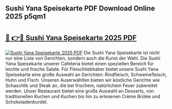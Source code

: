 ## Sushi Yana Speisekarte PDF Download Online 2025 p5qm1

# <h2><a href="http://gcbeqit.nevu.top/?p=Sushi+Yana+Speisekarte">🔗 👉🔴 Sushi Yana Speisekarte 2025 PDF</a></h2>

[![Sushi Yana Speisekarte 2025 PDF](https://i.imgur.com/dBaPXMq.png)](http://gcbeqit.nevu.top/?p=Sushi+Yana+Speisekarte)
Die Sushi Yana Speisekarte ist nicht nur eine Liste von Gerichten, sondern auch die Kunst der Wahl. Die Sushi Yana Speisekarte unserer Cafeteria bietet einen speziellen Bereich für leichte und frische Salate. Für Fleischliebhaber bietet unsere Sushi Yana Speisekarte eine große Auswahl an Gerichten: Rindfleisch, Schweinefleisch, Huhn und Fisch. Unseren Auserwählten bieten wir köstliche Gerichte wie Schaschlik und Steak an, die bei frischem, natürlichem Feuer zubereitet werden. Unser Restaurant bietet eine große Auswahl an Desserts, von traditionellen Kuchen und Kuchen bis hin zu erlesenen Crème Brûlée und Schokoladenburdel.
